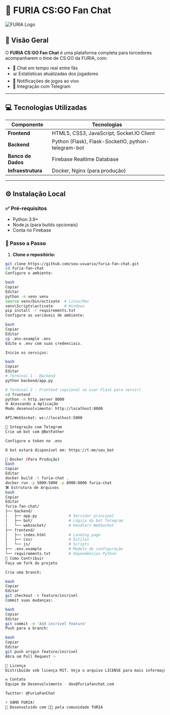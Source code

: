 # 📢 FURIA CS:GO Fan Chat

![FURIA Logo]([https://upload.wikimedia.org/wikipedia/pt/thumb/d/dc/FURIA_Esports_logo.png/200px-FURIA_Esports_logo.png](https://upload.wikimedia.org/wikipedia/pt/f/f9/Furia_Esports_logo.png))

## 🚀 Visão Geral

O **FURIA CS:GO Fan Chat** é uma plataforma completa para torcedores acompanharem o time de CS:GO da FURIA, com:

- 💬 Chat em tempo real entre fãs  
- 📊 Estatísticas atualizadas dos jogadores  
- 🔔 Notificações de jogos ao vivo  
- 🤖 Integração com Telegram  

---

## 💻 Tecnologias Utilizadas

| Componente     | Tecnologias |
|----------------|-------------|
| **Frontend**   | HTML5, CSS3, JavaScript, Socket.IO Client |
| **Backend**    | Python (Flask), Flask-SocketIO, python-telegram-bot |
| **Banco de Dados** | Firebase Realtime Database |
| **Infraestrutura** | Docker, Nginx (para produção) |

---

## ⚙️ Instalação Local

### ✅ Pré-requisitos

- Python 3.9+
- Node.js (para builds opcionais)
- Conta no Firebase

### 🔧 Passo a Passo

1. **Clone o repositório:**

```bash
git clone https://github.com/seu-usuario/furia-fan-chat.git
cd furia-fan-chat
Configure o ambiente:

bash
Copiar
Editar
python -m venv venv
source venv/bin/activate  # Linux/Mac
venv\Scripts\activate     # Windows
pip install -r requirements.txt
Configure as variáveis de ambiente:

bash
Copiar
Editar
cp .env.example .env
Edite o .env com suas credenciais.

Inicie os serviços:

bash
Copiar
Editar
# Terminal 1 - Backend
python backend/app.py

# Terminal 2 - Frontend (opcional se usar Flask para servir)
cd frontend
python -m http.server 8000
🌐 Acessando a Aplicação
Modo desenvolvimento: http://localhost:8000

API/WebSocket: ws://localhost:5000

📱 Integração com Telegram
Crie um bot com @BotFather

Configure o token no .env

O bot estará disponível em: https://t.me/seu_bot

🐳 Docker (Para Produção)
bash
Copiar
Editar
docker build -t furia-chat .
docker run -p 5000:5000 -p 8000:8000 furia-chat
🛠 Estrutura de Arquivos
bash
Copiar
Editar
furia-fan-chat/
├── backend/
│   ├── app.py              # Servidor principal
│   ├── bot/                # Lógica do bot Telegram
│   └── websocket/          # Handlers WebSocket
├── frontend/
│   ├── index.html          # Landing page
│   ├── css/                # Estilos
│   └── js/                 # Scripts
├── .env.example            # Modelo de configuração
└── requirements.txt        # Dependências Python
🤝 Como Contribuir
Faça um fork do projeto

Crie uma branch:

bash
Copiar
Editar
git checkout -b feature/incrivel
Commit suas mudanças:

bash
Copiar
Editar
git commit -m 'Add incrível feature'
Push para a branch:

bash
Copiar
Editar
git push origin feature/incrivel
Abra um Pull Request ✨

📄 Licença
Distribuído sob licença MIT. Veja o arquivo LICENSE para mais informações.

✉️ Contato
Equipe de Desenvolvimento - dev@furiafanchat.com

Twitter: @FuriaFanChat

⚡ VAMO FURIA!
🚀 Desenvolvido com 💛🖤 pela comunidade fURIA

